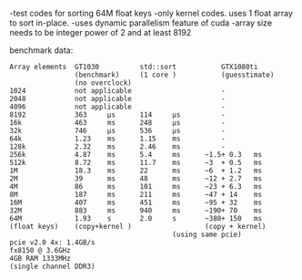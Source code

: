 -test codes for sorting 64M float keys
-only kernel codes. uses 1 float array to sort in-place.
-uses dynamic parallelism feature of cuda
-array size needs to be integer power of 2 and at least 8192
    
benchmark data:

    Array elements  GT1030          std::sort           GTX1080ti 
                    (benchmark)     (1 core )           (guesstimate)
                    (no overclock)
    1024            not applicable                      -
    2048            not applicable                      -
    4096            not applicable                      -
    8192            363     µs      114     µs          -
    16k             463     ms      248     µs          -
    32k             746     µs      536     µs          -
    64k             1.23    ms      1.15    ms          -
    128k            2.32    ms      2.46    ms          -
    256k            4.87    ms      5.4     ms      ~1.5+ 0.3	ms
    512k            8.72    ms      11.7    ms      ~3	+ 0.5	ms
    1M              18.3    ms      22      ms      ~6  + 1.2	ms
    2M              39      ms      48      ms      ~12 + 2.7	ms
    4M              86      ms      101     ms      ~23 + 6.3	ms
    8M              187     ms      211     ms      ~47 + 14	ms
    16M             407     ms      451     ms      ~95 + 32	ms
    32M             883     ms      940     ms      ~190+ 70	ms
    64M             1.93    s       2.0     s       ~380+ 150	ms
    (float keys)    (copy+kernel )                  (copy + kernel)
                                            (using same pcie)
    pcie v2.0 4x: 1.4GB/s
    fx8150 @ 3.6GHz
    4GB RAM 1333MHz
    (single channel DDR3)
    
